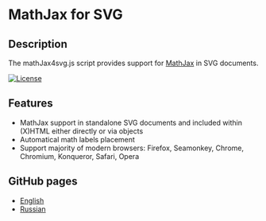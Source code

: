 # MathJax for SVG

## Description

The mathJax4svg.js script provides support for
[MathJax](https://github.com/mathjax/MathJax) in SVG documents.

[![License](https://img.shields.io/badge/license-zlib%2Fpng-blue.svg)](http://opensource.org/licenses/Zlib)

## Features
* MathJax support in standalone SVG documents and included within (X)HTML either directly or via objects
* Automatical math labels placement
* Support majority of modern browsers: Firefox, Seamonkey, Chrome, Chromium, Konqueror, Safari, Opera

## GitHub pages
* [English](https://urbic.github.io/mathjax4svg/MathJax4SVG-en.xhtml)
* [Russian](https://urbic.github.io/mathjax4svg/MathJax4SVG-ru.xhtml)

